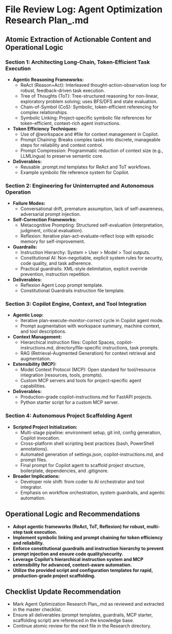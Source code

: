 # File Review Log: Agent Optimization Research Plan_.md

## Atomic Extraction of Actionable Content and Operational Logic

### Section 1: Architecting Long-Chain, Token-Efficient Task Execution
- **Agentic Reasoning Frameworks:**
  - ReAct (Reason+Act): Interleaved thought-action-observation loop for robust, feedback-driven task execution.
  - Tree of Thoughts (ToT): Tree-structured reasoning for non-linear, exploratory problem solving; uses BFS/DFS and state evaluation.
  - Chain-of-Symbol (CoS): Symbolic, token-efficient referencing for complex relationships.
  - Symbolic Linking: Project-specific symbolic file references for token-efficient, context-rich agent instructions.
- **Token Efficiency Techniques:**
  - Use of @workspace and #file for context management in Copilot.
  - Prompt Chaining: Breaks complex tasks into discrete, manageable steps for reliability and context control.
  - Prompt Compression: Programmatic reduction of context size (e.g., LLMLingua) to preserve semantic core.
- **Deliverables:**
  - Reusable .prompt.md templates for ReAct and ToT workflows.
  - Example symbolic file reference system for Copilot.

### Section 2: Engineering for Uninterrupted and Autonomous Operation
- **Failure Modes:**
  - Conversational drift, premature assumption, lack of self-awareness, adversarial prompt injection.
- **Self-Correction Frameworks:**
  - Metacognitive Prompting: Structured self-evaluation (interpretation, judgment, critical evaluation).
  - Reflexion: Iterative plan-act-evaluate-reflect loop with episodic memory for self-improvement.
- **Guardrails:**
  - Instruction Hierarchy: System > User > Model > Tool outputs.
  - Constitutional AI: Non-negotiable, explicit system rules for security, code quality, and task adherence.
  - Practical guardrails: XML-style delimitation, explicit override prevention, instruction repetition.
- **Deliverables:**
  - Reflexion Agent Loop prompt template.
  - Constitutional Guardrails instruction file template.

### Section 3: Copilot Engine, Context, and Tool Integration
- **Agentic Loop:**
  - Iterative plan-execute-monitor-correct cycle in Copilot agent mode.
  - Prompt augmentation with workspace summary, machine context, and tool descriptions.
- **Context Management:**
  - Hierarchical instruction files: Copilot Spaces, copilot-instructions.md, directory/file-specific instructions, task prompts.
  - RAG (Retrieval-Augmented Generation) for context retrieval and augmentation.
- **Extensibility (MCP):**
  - Model Context Protocol (MCP): Open standard for tool/resource integration (resources, tools, prompts).
  - Custom MCP servers and tools for project-specific agent capabilities.
- **Deliverables:**
  - Production-grade copilot-instructions.md for FastAPI projects.
  - Python starter script for a custom MCP server.

### Section 4: Autonomous Project Scaffolding Agent
- **Scripted Project Initialization:**
  - Multi-stage pipeline: environment setup, git init, config generation, Copilot invocation.
  - Cross-platform shell scripting best practices (bash, PowerShell annotations).
  - Automated generation of settings.json, copilot-instructions.md, and prompt files.
  - Final prompt for Copilot agent to scaffold project structure, boilerplate, dependencies, and .gitignore.
- **Broader Implications:**
  - Developer role shift: from coder to AI orchestrator and tool integrator.
  - Emphasis on workflow orchestration, system guardrails, and agentic automation.

## Operational Logic and Recommendations
- **Adopt agentic frameworks (ReAct, ToT, Reflexion) for robust, multi-step task execution.**
- **Implement symbolic linking and prompt chaining for token efficiency and reliability.**
- **Enforce constitutional guardrails and instruction hierarchy to prevent prompt injection and ensure code quality/security.**
- **Leverage Copilot’s hierarchical instruction system and MCP extensibility for advanced, context-aware automation.**
- **Utilize the provided script and configuration templates for rapid, production-grade project scaffolding.**

## Checklist Update Recommendation
- Mark Agent Optimization Research Plan_.md as reviewed and extracted in the master checklist.
- Ensure all deliverables (prompt templates, guardrails, MCP starter, scaffolding script) are referenced in the knowledge base.
- Continue atomic review for the next file in the Research directory.
